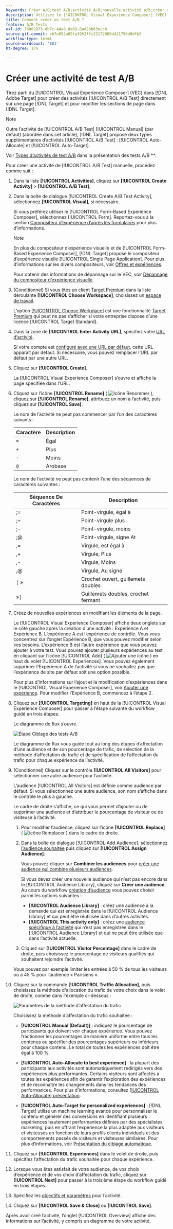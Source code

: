 ```yaml
---
keywords: Créer A/B;test A/B;activité A/B;nouvelle activité a/b;créer une activité a/b
description: Utilisez le [!UICONTROL Visual Experience Composer] (VEC) pour créer des activités de test A/B directement sur une page  [!DNL Target].
title: Comment créer un test A/B ?
feature: A/B Tests
exl-id: 76002873-0b7c-44a8-8e89-8ad28b63eccb
source-git-commit: eb7e892a85fa3952ffc22172085d421756d0dfb5
workflow-type: tm+mt
source-wordcount: '881'
ht-degree: 17%

---
```


# Créer une activité de test A/B

Tirez parti du [!UICONTROL Visual Experience Composer] (VEC) dans [!DNL Adobe Target] pour créer des activités [!UICONTROL A/B Test] directement sur une page [!DNL Target] et pour modifier les sections de page dans [!DNL Target].

>[!NOTE]
>
>Outre l’activité de [!UICONTROL A/B Test] [!UICONTROL Manual] (par défaut) (abordée dans cet article), [!DNL Target] propose deux types supplémentaires d’activités [!UICONTROL A/B Test] : [!UICONTROL Auto-Allocate] et [!UICONTROL Auto-Target].
>
>Voir [Types d’activités de test A/B](/help/main/c-activities/t-test-ab/test-ab.md#types) dans la présentation des tests A/B **.

Pour créer une activité de [!UICONTROL A/B Test] manuelle, procédez comme suit :

1. Dans la liste **[!UICONTROL Activities]**, cliquez sur **[!UICONTROL Create Activity]** > **[!UICONTROL A/B Test]**.

1. Dans la boîte de dialogue [!UICONTROL Create A/B Test Activity], sélectionnez **[!UICONTROL Visual]**, si nécessaire.

   Si vous préférez utiliser le [!UICONTROL Form-Based Experience Composer], sélectionnez [!UICONTROL Form]. Reportez-vous à la section [Compositeur d’expérience d’après les formulaires](/help/main/c-experiences/form-experience-composer.md) pour plus d’informations.

   >[!NOTE]
   >
   >En plus du compositeur d’expérience visuelle et de [!UICONTROL Form-Based Experience Composer], [!DNL Target] propose le compositeur d’expérience visuelle [!UICONTROL Single Page Application]. Pour plus d’informations sur les divers compositeurs, voir [Offres et expériences](/help/main/c-experiences/experiences.md).
   >
   >Pour obtenir des informations de dépannage sur le VEC, voir [Dépannage du compositeur d’expérience visuelle](/help/main/c-experiences/c-visual-experience-composer/r-troubleshoot-composer/troubleshoot-composer.md).

1. (Conditionnel) Si vous êtes un client [Target Premium](/help/main/c-intro/intro.md#premium) dans la liste déroulante **[!UICONTROL Choose Workspace]**, choisissez un [espace de travail](/help/main/administrating-target/c-user-management/property-channel/property-channel.md).

   L’option [[!UICONTROL Choose Workplace]](/help/main/administrating-target/c-user-management/property-channel/property-channel.md) est une fonctionnalité [Target Premium](/help/main/c-intro/intro.md) qui peut ne pas s’afficher si votre entreprise dispose d’une licence [!UICONTROL Target Standard].

1. Dans la zone de **[!UICONTROL Enter Activity URL]**, spécifiez votre [URL d’activité](/help/main/c-activities/t-test-ab/t-test-create-ab/ab-activity-url.md).

   Si votre compte est [configuré avec une URL par défaut](/help/main/administrating-target/visual-experience-composer-set-up.md), cette URL apparaît par défaut. Si nécessaire, vous pouvez remplacer l’URL par défaut par une autre URL.

1. Cliquez sur **[!UICONTROL Create]**.

   La [!UICONTROL Visual Experience Composer] s’ouvre et affiche la page spécifiée dans l’URL.

1. Cliquez sur l’icône **[!UICONTROL Rename]** ( ![Icône Renommer](/help/main/assets/icons/MoreSmallListVert.svg) ), cliquez sur **[!UICONTROL Rename]**, attribuez un nom à l’activité, puis cliquez sur **[!UICONTROL Save]**.

   Le nom de l’activité ne peut pas commencer par l’un des caractères suivants :

   | Caractère | Description |
   |--- |--- |
   | `=` | Égal |
   | `+` | Plus |
   | `-` | Moins |
   | `@` | Arobase |

   Le nom de l’activité ne peut pas contenir l’une des séquences de caractères suivantes :

   | Séquence De Caractères | Description |
   |--- |--- |
   | ;= | Point-virgule, égal à |
   | ;+ | Point-virgule plus |
   | ;- | Point-virgule, moins |
   | ;@ | Point-virgule, signe At |
   | ,= | Virgule, est égal à |
   | ,+ | Virgule, Plus |
   | ,- | Virgule, Moins |
   | ,@ | Virgule, Au signe |
   | `[` » | Crochet ouvert, guillemets doubles |
   |  »`]` | Guillemets doubles, crochet fermant |

1. Créez de nouvelles expériences en modifiant les éléments de la page.

   Le [!UICONTROL Visual Experience Composer] affiche deux onglets sur le côté gauche après la création d’une activité : Expérience A et Expérience B. L’expérience A est l’expérience de contrôle. Vous vous concentrez sur l’onglet Expérience B, que vous pouvez modifier selon vos besoins. L’expérience B est l’autre expérience que vous pouvez ajouter à votre test. Vous pouvez ajouter plusieurs expériences au test en cliquant sur l’icône [!UICONTROL Add] ( ![Ajouter une icône](/help/main/assets/icons/Add.svg) ) en haut du volet [!UICONTROL Experiences]. Vous pouvez également supprimer l’Expérience A de l’activité si vous ne souhaitez pas que l’expérience de site par défaut soit une option possible.

   Pour plus d’informations sur l’ajout et la modification d’expériences dans le [!UICONTROL Visual Experience Composer], voir [Ajouter une expérience](/help/main/c-activities/t-test-ab/t-test-create-ab/ab-add-experience.md#task_454646F2895242D3B92DC395A0CE1A00). Pour modifier l’Expérience B, commencez à l’étape 2.

1. Cliquez sur **[!UICONTROL Targeting]** en haut de la [!UICONTROL Visual Experience Composer] pour passer à l’étape suivante du workflow guidé en trois étapes.

   Le diagramme de flux s’ouvre.

   ![Étape Ciblage des tests A/B](/help/main/c-activities/t-test-ab/t-test-create-ab/assets/ab_flow-new-ui.png)

   Le diagramme de flux vous guide tout au long des étapes d’affectation d’une audience et de son pourcentage de trafic, de sélection de la méthode d’affectation du trafic et de spécification de l’affectation du trafic pour chaque expérience de l’activité.

1. (Conditionnel) Cliquez sur le contrôle **[!UICONTROL All Visitors]** pour sélectionner une autre audience pour l’activité.

   L’audience [!UICONTROL All Visitors] est définie comme audience par défaut. Si vous sélectionnez une autre audience, son nom s’affiche dans le contrôle le plus à gauche.

   Le cadre de droite s’affiche, ce qui vous permet d’ajouter ou de supprimer une audience et d’attribuer le pourcentage de visiteur ou de visiteuse à l’activité.

   1. Pour modifier l’audience, cliquez sur l’icône **[!UICONTROL Replace]** ( ![icône Remplacer](/help/main/assets/icons/Retweet.svg) ) dans le cadre de droite.
   1. Dans la boîte de dialogue [!UICONTROL Add Audience], [sélectionnez l’audience souhaitée](/help/main/c-activities/t-test-ab/t-test-create-ab/ab-audience.md) puis cliquez sur **[!UICONTROL Assign Audience]**.

      Vous pouvez cliquer sur **Combiner les audiences** pour [créer une audience qui combine plusieurs audiences](/help/main/c-target/combining-multiple-audiences.md).

      Si vous devez créer une nouvelle audience qui n’est pas encore dans le [!UICONTROL Audience Library], cliquez sur **Créer une audience**. Au cours du workflow [création d’audience](/help/main/c-target/c-audiences/audiences.md) vous pouvez choisir parmi les options suivantes :

      * **[!UICONTROL Audience Library]** : créez une audience à la demande qui est enregistrée dans le [!UICONTROL Audience Library] et qui peut être réutilisée dans d’autres activités.
      * **[!UICONTROL This activity only]** : créez une [audience spécifique à l’activité](/help/main/c-target/creating-activity-only-audience.md) qui n’est pas enregistrée dans le [!UICONTROL Audience Library] et qui ne peut être utilisée que dans l’activité actuelle.

   1. Cliquez sur **[!UICONTROL Visitor Percentage]** dans le cadre de droite, puis choisissez le pourcentage de visiteurs qualifiés qui souhaitent rejoindre l’activité.

   Vous pouvez par exemple limiter les entrées à 50 % de tous les visiteurs ou à 45 % pour l’audience « Parisiens ».

1. Cliquez sur la commande **[!UICONTROL Traffic Allocation]**, puis choisissez la méthode d&#39;allocation du trafic de votre choix dans le volet de droite, comme dans l&#39;exemple ci-dessous :

   ![Paramètres de la méthode d’affectation du trafic](/help/main/c-activities/t-test-ab/t-test-create-ab/assets/traffic-allocation-method-new.png)

   Choisissez la méthode d’affectation du trafic souhaitée :

   * **[!UICONTROL Manual (Default)]** : indiquez le pourcentage de participants qui doivent voir chaque expérience. Vous pouvez fractionner les pourcentages de manière uniforme entre tous les contenus ou spécifier des pourcentages supérieurs ou inférieurs pour chaque contenu. Le total de toutes les expériences doit être égal à 100 %.

   * **[!UICONTROL Auto-Allocate to best experience]** : la plupart des participants aux activités sont automatiquement redirigés vers des expériences plus performantes. Certains visiteurs sont affectés à toutes les expériences afin de garantir l’exploration des expériences et de reconnaître les changements dans les tendances des performances. Pour plus d’informations, consultez [[!UICONTROL Auto-Allocate] présentation](/help/main/c-activities/automated-traffic-allocation/automated-traffic-allocation.md#concept_A1407678796B4C569E94CBA8A9F7F5D4).

   * **[!UICONTROL Auto-Target for personalized experiences]** : [!DNL Target] utilise un machine learning avancé pour personnaliser le contenu et générer des conversions en identifiant plusieurs expériences hautement performantes définies par des spécialistes marketing, puis en offrant l’expérience la plus adaptée aux visiteurs et visiteuses en fonction de leurs profils clients individuels et des comportements passés de visiteurs et visiteuses similaires. Pour plus d’informations, voir [Présentation du ciblage automatique](/help/main/c-activities/auto-target/auto-target-to-optimize.md).

1. Cliquez sur **[!UICONTROL Experiences]** dans le volet de droite, puis spécifiez l’affectation du trafic souhaitée pour chaque expérience.

1. Lorsque vous êtes satisfait de votre audience, de vos choix d’expérience et de vos choix d’affectation du trafic, cliquez sur **[!UICONTROL Next]** pour passer à la troisième étape du workflow guidé en trois étapes.

1. Spécifiez les [objectifs et paramètres](/help/main/c-activities/t-test-ab/t-test-create-ab/ab-goals-and-settings.md) pour l’activité.

1. Cliquez sur **[!UICONTROL Save & Close]** ou **[!UICONTROL Save]**.

Après avoir créé l’activité, l’onglet [!UICONTROL Overview] affiche des informations sur l’activité, y compris un diagramme de votre activité.
